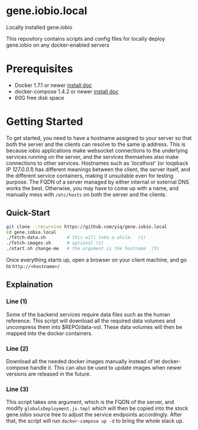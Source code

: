# gene.iobio.local
Locally installed gene.iobio

This repository contains scripts and config files for locally deploy gene.iobio on any docker-enabled servers

# Prerequisites
  * Docker 1.7.1 or newer  [install doc](https://docs.docker.com/engine/installation/linux/)
  * docker-compose 1.4.2 or newer [install doc](https://docs.docker.com/compose/install/)
  * 60G free disk space

# Getting Started
To get started, you need to have a hostname assigned to your server so that
both the server and the clients can resolve to the same ip address. This is
because iobio applications make websocket connections to the underlying
services running on the server, and the services themselves also make
connections to other services. Hostnames such as '*localhost*' (or loopback IP
*127.0.0.1*) has different meanings between the client, the server itself, and
the different service containers, making it unsuitable even for testing
purpose. The FQDN of a server managed by either internal or external DNS works
the best. Otherwise, you may have to come up with a name, and manually mess
with `/etc/hosts` on both the server and the clients.

## Quick-Start
```bash
git clone --recursive https://github.com/yiq/gene.iobio.local
cd gene.iobio.local
./fetch-data.sh        # this will take a while.  (1)
./fetch-images.sh      # optional (2)
./start.sh change-me   # the argument is the hostname  (3)
```
Once everything starts up, open a browser on your client machine, and go to `http://<hostname>/`

## Explaination
### Line (1)
Some of the backend services require data files such as the human reference. This script will download all the required data volumes and uncompress them into $REPO/data-vol. These data volumes will then be mapped into the docker containers.

### Line (2)
Download all the needed docker images manually instead of let docker-compose handle it. This can also be used to update images when newer versions are released in the future.

### Line (3)
This script takes one argument, which is the FQDN of the server, and modify `globalsDeployment.js.tmpl` which will then be copied into the stock gene.iobio source tree to adjust the service endpoints accordingly. After that, the script will run `docker-compose up -d` to bring the whole stack up.
